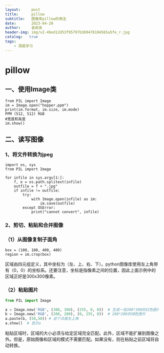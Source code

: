 ```yaml
---
layout:     post
title:      pillow
subtitle:   图像库pillow的用法
date:       2023-04-20
author:     金皮皮
header-img: img/v2-4bed12d53f95797b389478104565a5fe_r.jpg
catalog:   true
tags:
    - 深度学习
---
```

# pillow

## 一、使用Image类

```
from PIL import Image
im = Image.open("hopper.ppm")
print(im.format, im.size, im.mode)
PPM (512, 512) RGB
#宽度和高度
im.show()
```



## 二、读写图像

### 1、将文件转换为jpeg

```
import os, sys
from PIL import Image

for infile in sys.argv[1:]:
    f, e = os.path.splitext(infile)
    outfile = f + ".jpg"
    if infile != outfile:
        try:
            with Image.open(infile) as im:
                im.save(outfile)
        except OSError:
            print("cannot convert", infile)
```

### 2、剪切、粘贴和合并图像

### （1）从图像复制子面角

```
box = (100, 100, 400, 400)
region = im.crop(box)
```

区域由四元组定义，其中坐标为（左、上、右、下）。python图像库使用左上角带有（0，0）的坐标系。还要注意，坐标是指像素之间的位置，因此上面示例中的区域正好是300x300像素。

### （2）粘贴图片

```python
from PIL import Image
 
a = Image.new('RGB', (300, 300), (255, 0, 0))  # 生成一张300*300的红色图片
b = Image.new('RGB', (200, 200), (0, 255, 0))  # 200*200的绿色图片
a.paste(b, (50,50)) # 这个点是左上角
a.show()  # 显示a
```

粘贴区域时，区域的大小必须与给定区域完全匹配。此外，区域不能扩展到图像之外。但是，原始图像和区域的模式不需要匹配。如果没有，则在粘贴之前区域将自动转换。




